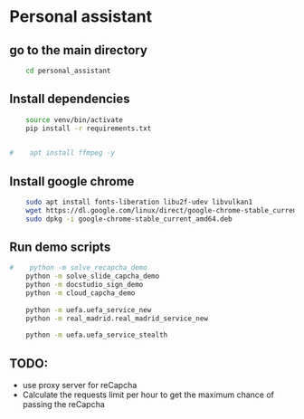 # Personal assistant

## go to the main directory
```bash
    cd personal_assistant
```

## Install dependencies
```bash
    source venv/bin/activate
    pip install -r requirements.txt
    

#    apt install ffmpeg -y
```

## Install google chrome
```bash
    sudo apt install fonts-liberation libu2f-udev libvulkan1
    wget https://dl.google.com/linux/direct/google-chrome-stable_current_amd64.deb    
    sudo dpkg -i google-chrome-stable_current_amd64.deb

```

## Run demo scripts
```bash
#    python -m solve_recapcha_demo
    python -m solve_slide_capcha_demo
    python -m docstudio_sign_demo
    python -m cloud_capcha_demo
    
    python -m uefa.uefa_service_new
    python -m real_madrid.real_madrid_service_new
    
    python -m uefa.uefa_service_stealth
```

## TODO:
* use proxy server for reCapcha
* Calculate the requests limit per hour to get the maximum chance of passing the reCapcha



